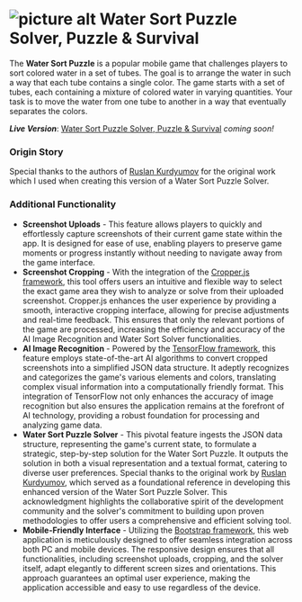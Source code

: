 # ![picture alt](http://pns.robertfidler.com/favicon.png "Water Sort Solver") Water Sort Puzzle Solver, Puzzle &amp; Survival
The **Water Sort Puzzle** is a popular mobile game that challenges players to sort colored water in a set of tubes. The goal is to arrange the water in such a way that each tube contains a single color. The game starts with a set of tubes, each containing a mixture of colored water in varying quantities. Your task is to move the water from one tube to another in a way that eventually separates the colors.

***Live Version***: [Water Sort Puzzle Solver, Puzzle &amp; Survival](https://pns.robertfidler.com/) *coming soon!*

### Origin Story ###
Special thanks to the authors of [Ruslan Kurdyumov](https://www.ruslankurdyumov.com/water_sort_solver/) for the original work which I used when creating this version of a Water Sort Puzzle Solver.

### Additional Functionality ###
* **Screenshot Uploads** - This feature allows players to quickly and effortlessly capture screenshots of their current game state within the app. It is designed for ease of use, enabling players to preserve game moments or progress instantly without needing to navigate away from the game interface.
* **Screenshot Cropping** - With the integration of the [Cropper.js framework](https://fengyuanchen.github.io/cropperjs/), this tool offers users an intuitive and flexible way to select the exact game area they wish to analyze or solve from their uploaded screenshot. Cropper.js enhances the user experience by providing a smooth, interactive cropping interface, allowing for precise adjustments and real-time feedback. This ensures that only the relevant portions of the game are processed, increasing the efficiency and accuracy of the AI Image Recognition and Water Sort Solver functionalities.
* **AI Image Recognition** - Powered by the [TensorFlow framework](https://www.tensorflow.org/js/), this feature employs state-of-the-art AI algorithms to convert cropped screenshots into a simplified JSON data structure. It adeptly recognizes and categorizes the game's various elements and colors, translating complex visual information into a computationally friendly format. This integration of TensorFlow not only enhances the accuracy of image recognition but also ensures the application remains at the forefront of AI technology, providing a robust foundation for processing and analyzing game data.
* **Water Sort Puzzle Solver** - This pivotal feature ingests the JSON data structure, representing the game's current state, to formulate a strategic, step-by-step solution for the Water Sort Puzzle. It outputs the solution in both a visual representation and a textual format, catering to diverse user preferences. Special thanks to the original work by [Ruslan Kurdyumov](https://www.ruslankurdyumov.com/about-me.html), which served as a foundational reference in developing this enhanced version of the Water Sort Puzzle Solver. This acknowledgment highlights the collaborative spirit of the development community and the solver's commitment to building upon proven methodologies to offer users a comprehensive and efficient solving tool.
* **Mobile-Friendly Interface** - Utilizing the [Bootstrap framework](https://getbootstrap.com/), this web application is meticulously designed to offer seamless integration across both PC and mobile devices. The responsive design ensures that all functionalities, including screenshot uploads, cropping, and the solver itself, adapt elegantly to different screen sizes and orientations. This approach guarantees an optimal user experience, making the application accessible and easy to use regardless of the device.
